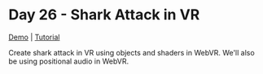 # Day 26 - Shark Attack in VR

[Demo](https://risonsimon.com/projects/day26) | [Tutorial](http://tutorialsforvr.com/shark-attack-in-vr-objects-shaders-in-webvr/)

Create shark attack in VR using objects and shaders in WebVR. We'll also be using positional audio in WebVR.

